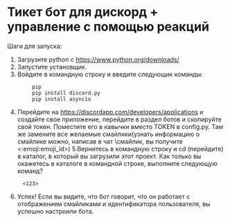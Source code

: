 # Тикет бот для дискорд + управление с помощью реакций
Шаги для запуска:
1. Загрузите python с https://www.python.org/downloads/
2. Запустите установщик.
3. Войдите в командную строку и введите следующик команды:
```
        pip
        pip install discord.py
        pip install asyncio
```
4. Перейдите на https://discordapp.com/developers/applications и создайте свое приложение, перейдите в раздел ботов и скопируйте свой токен. Поместите его в кавычки вместо TOKEN в config.py. Там же замените все желаемые смайлики(узнать информацию о смайлике можно, написав в чат \смайлик, вы получите <:emoji:emoji_id>)
5.Вернитесь в командную строку и cd (перейдите) в каталог, в который вы загрузили этот проект. Как только вы окажетесь в каталоге в командной строке, выполните следующую команд?
```
     <123>
```
6. Успех! Если вы видите, что бот говорит, что он работает с отображением смайликами и идентификатора пользователя, вы успешно настроили бота.
